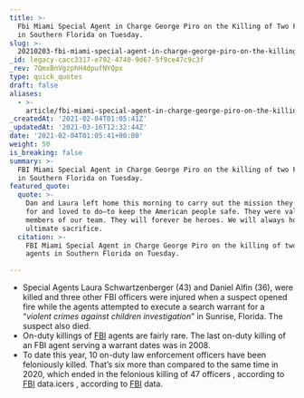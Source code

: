 ```yaml
---
title: >-
  Fbi Miami Special Agent in Charge George Piro on the Killing of Two Fbi Agents
  in Southern Florida on Tuesday.
slug: >-
  20210203-fbi-miami-special-agent-in-charge-george-piro-on-the-killing-of-two-fbi-agents-in-southern-florida-on-tuesday
_id: legacy-cacc3317-e792-4740-9d67-5f9ce47c9c3f
_rev: 7QmxBnVgzphH4dpufNYQpx
type: quick_quotes
draft: false
aliases:
  - >-
    article/fbi-miami-special-agent-in-charge-george-piro-on-the-killing-of-two-fbi-agents-in-southern-florida-on-tuesday/
_createdAt: '2021-02-04T01:05:41Z'
_updatedAt: '2021-03-16T12:32:44Z'
date: '2021-02-04T01:05:41+00:00'
weight: 50
is_breaking: false
summary: >-
  FBI Miami Special Agent in Charge George Piro on the killing of two FBI agents
  in Southern Florida on Tuesday.
featured_quote:
  quote: >-
    Dan and Laura left home this morning to carry out the mission they signed up
    for and loved to do—to keep the American people safe. They were valuable
    members of our team. They will forever be heroes. We will always honor their
    ultimate sacrifice.
  citation: >-
    FBI Miami Special Agent in Charge George Piro on the killing of two FBI
    agents in Southern Florida on Tuesday.

---
```

* Special Agents Laura Schwartzenberger (43) and Daniel Alfin (36), were killed and three other FBI officers were injured when a suspect opened fire while the agents attempted to execute a search warrant for a “_violent crimes against children investigation_” in Sunrise, Florida. The suspect also died.
* On-duty killings of [FBI](https://www.fbi.gov/history/wall-of-honor) agents are fairly rare. The last on-duty killing of an FBI agent serving a warrant dates was in 2008.
* To date this year, 10 on-duty law enforcement officers have been feloniously killed. That’s six more than compared to the same time in 2020, which ended in the felonious killing of 47 officers , according to [FBI](https://crime-data-explorer.app.cloud.gov/officers/national/united-states/leoka) data.icers , according to [FBI](https://crime-data-explorer.app.cloud.gov/officers/national/united-states/leoka) data.